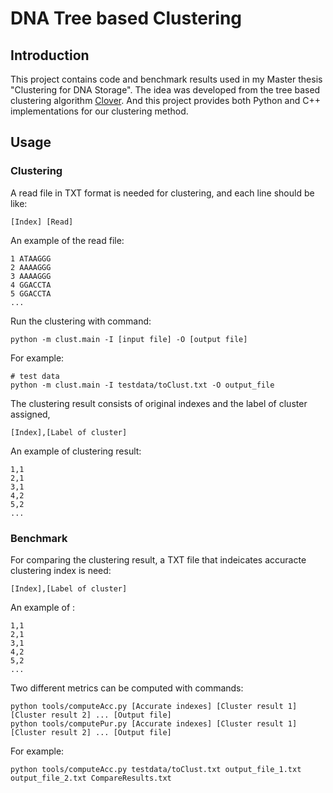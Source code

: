 # DNA Tree based Clustering
## Introduction
This project contains code and benchmark results used in my Master thesis "Clustering for DNA Storage". The idea was developed from the tree based clustering algorithm [Clover](https://github.com/Guanjinqu/Clover). And this project provides both Python and C++ implementations for our clustering method.

## Usage
### Clustering
A read file in TXT format is needed for clustering, and each line should be like:
```shell
[Index] [Read]
```
An example of the read file:
```shell
1 ATAAGGG
2 AAAAGGG
3 AAAAGGG
4 GGACCTA
5 GGACCTA
...
```

Run the clustering with command:
```shell
python -m clust.main -I [input file] -O [output file]
```
For example:
```shell
# test data
python -m clust.main -I testdata/toClust.txt -O output_file
```

The clustering result consists of original indexes and the label of cluster assigned, 
```shell
[Index],[Label of cluster]
```
An example of clustering result:
```shell
1,1
2,1
3,1
4,2
5,2
...
```
### Benchmark
For comparing the clustering result, a TXT file that indeicates accuracte clustering index is need:
```shell
[Index],[Label of cluster]
```
An example of :
```shell
1,1
2,1
3,1
4,2
5,2
...
```

Two different metrics can be computed with commands:
```shell
python tools/computeAcc.py [Accurate indexes] [Cluster result 1] [Cluster result 2] ... [Output file]
python tools/computePur.py [Accurate indexes] [Cluster result 1] [Cluster result 2] ... [Output file]
```
For example:
```shell
python tools/computeAcc.py testdata/toClust.txt output_file_1.txt output_file_2.txt CompareResults.txt
```

